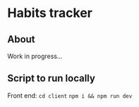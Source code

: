 # Habits tracker

## About

Work in progress...

## Script to run locally

Front end:
`cd client`
`npm i && npm run dev`
